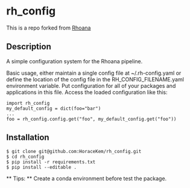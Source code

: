 # rh_config
This is a repo forked from [Rhoana](https://github.com/Rhoana/rh_config)

## Description
A simple configuration system for the Rhoana pipeline.

Basic usage, either maintain a single config file at ~/.rh-config.yaml or
define the location of the config file in the RH_CONFIG_FILENAME.yaml
environment variable. Put configuration for all of your packages and
applications in this file. Access the loaded configuration like this:

    import rh_config    
    my_default_config = dict(foo="bar")
    ...
    foo = rh_config.config.get("foo", my_default_config.get("foo"))

## Installation
```
$ git clone git@github.com:HoraceKem/rh_config.git
$ cd rh_config
$ pip install -r requirements.txt
$ pip install --editable .
```
** Tips: **
Create a conda environment before test the package.
